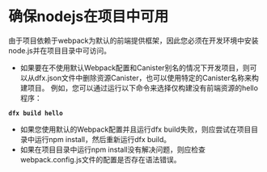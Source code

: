 # 确保nodejs在项目中可用



由于项目依赖于webpack为默认的前端提供框架，因此您必须在开发环境中安装node.js并在项目目录中可访问。

* 如果要在不使用默认Webpack配置和Canister别名的情况下开发项目，则可以从dfx.json文件中删除资源Canister，也可以使用特定的Canister名称来构建项目。 例如，您可以通过运行以下命令来选择仅构建没有前端资源的hello程序：

**`dfx build hello`**

* 如果您使用默认的Webpack配置并且运行dfx build失败，则应尝试在项目目录中运行npm install，然后重新运行dfx build。
* 如果在项目目录中运行npm install没有解决问题，则应检查webpack.config.js文件的配置是否存在语法错误。

